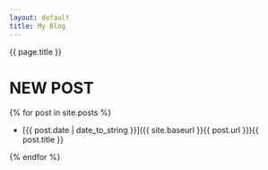 ```yaml
---
layout: default
title: My Blog
---
```


{{ page.title }}

# NEW POST

{% for post in site.posts %}

- [{{ post.date | date_to_string }}]({{ site.baseurl }}{{ post.url }}){{ post.title }}

{% endfor %}
